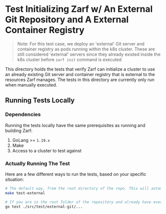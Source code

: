 # Test Initializing Zarf w/ An External Git Repository and A External Container Registry
> Note: For this test case, we deploy an 'external' Git server and container registry as pods running within the k8s cluster. These are still considered 'external' servers since they already existed inside the k8s cluster before `zarf init` command is executed

This directory holds the tests that verify Zarf can initialize a cluster to use an already existing Git server and container registry that is external to the resources Zarf manages. The tests in this directory are currently only run when manually executed.


## Running Tests Locally

### Dependencies
Running the tests locally have the same prerequisites as running and building Zarf:
1. GoLang >= `1.19.x`
2. Make
3. Access to a cluster to test against

### Actually Running The Test
Here are a few different ways to run the tests, based on your specific situation:

``` bash
# The default way, from the root directory of the repo. This will automatically build any Zarf related resources if they don't already exist (i.e. binary, init-package, example packages):
make test-external
```

``` bash
# If you are in the root folder of the repository and already have everything built (i.e., the binary, the init-package and the flux-test example package):
go test ./src/test/external-git/...
```
